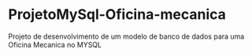 # ProjetoMySql-Oficina-mecanica
Projeto de desenvolvimento de um modelo de banco de dados para uma Oficina Mecanica no MYSQL
